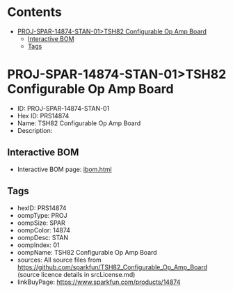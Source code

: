 



Contents
========

* [PROJ-SPAR-14874-STAN-01>TSH82 Configurable Op Amp Board](#proj-spar-14874-stan-01tsh82-configurable-op-amp-board)
	* [Interactive BOM](#interactive-bom)
	* [Tags](#tags)

# PROJ-SPAR-14874-STAN-01>TSH82 Configurable Op Amp Board

- ID: PROJ-SPAR-14874-STAN-01
- Hex ID: PRS14874
- Name: TSH82 Configurable Op Amp Board
- Description: 

## Interactive BOM

- Interactive BOM page: [ibom.html](kicad/bom/ibom.html)

## Tags

- hexID: PRS14874
- oompType: PROJ
- oompSize: SPAR
- oompColor: 14874
- oompDesc: STAN
- oompIndex: 01
- oompName: TSH82 Configurable Op Amp Board
- sources: All source files from https://github.com/sparkfun/TSH82_Configurable_Op_Amp_Board (source licence details in srcLicense.md)
- linkBuyPage: https://www.sparkfun.com/products/14874
